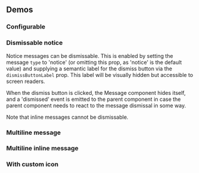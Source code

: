 <script setup>
import { CdxMessage } from '@wikimedia/codex';
import { cdxIconArticle } from '@wikimedia/codex-icons';

const controlsConfig = [
	{
		name: 'type',
		type: 'radio',
		options: [ 'notice', 'warning', 'error', 'success' ],
	},
	{
		name: 'inline',
		type: 'boolean'
	},
	{
		name: 'dismissButtonLabel',
		type: 'text',
		default: 'Close'
	},
	{
		name: 'default',
		type: 'slot',
		default: 'Message text'
	}
];
</script>

## Demos

### Configurable

<Wrapper :controls-config="controlsConfig">
<template v-slot:demo="{ propValues, slotValues }">
<cdx-message v-bind="propValues">{{ slotValues.default }}</cdx-message>
</template>
</Wrapper>

### Dismissable notice

Notice messages can be dismissable. This is enabled by setting the message `type` to 'notice' (or
omitting this prop, as 'notice' is the default value) and supplying a semantic label for the dismiss
button via the `dismissButtonLabel` prop. This label will be visually hidden but accessible to
screen readers.

When the dismiss button is clicked, the Message component hides itself, and a 'dismissed' event is
emitted to the parent component in case the parent component needs to react to the message dismissal
in some way.

Note that inline messages cannot be dismissable.

<Wrapper>
<template v-slot:demo>
<cdx-message dismiss-button-label="Close">Notice message with dismiss button</cdx-message>
</template>

<template v-slot:code>

```vue
<cdx-message dismiss-button-label="Close">
	Notice message with dismiss button
</cdx-message>
```

</template>
</Wrapper>

### Multiline message

<Wrapper>
<template v-slot:demo>
<cdx-message type="error">
<p><strong>An error has occurred</strong></p>
<p>Comprehensive explanation of the error</p>
</cdx-message>
</template>

<template v-slot:code>

```vue
<cdx-message type="error">
	<p><strong>An error has occurred</strong></p>
	<p>Comprehensive explanation of the error</p>
</cdx-message>
```

</template>
</Wrapper>

### Multiline inline message

<Wrapper>
<template v-slot:demo>
<cdx-message type="error" :inline="true">
<p>An error has occurred</p>
<p>Comprehensive explanation of the error</p>
</cdx-message>
</template>

<template v-slot:code>

```vue
<cdx-message type="error" :inline="true">
	<p>An error has occurred</p>
	<p>Comprehensive explanation of the error</p>
</cdx-message>
```

</template>
</Wrapper>

### With custom icon

<Wrapper>
<template v-slot:demo>
<cdx-message :icon="cdxIconArticle">
Notice message with custom icon
</cdx-message>
</template>

<template v-slot:code>

```vue
<cdx-message :icon="cdxIconArticle">
	Notice message with custom icon
</cdx-message>
```

</template>
</Wrapper>

<style scoped>
.vp-wrapper :deep( p ) {
	margin: 0;
	line-height: 1.4;
}
</style>
